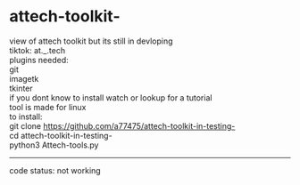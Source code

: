 # attech-toolkit-
view of attech toolkit but its still in devloping                                                                       
tiktok: at._.tech                                     
plugins needed:                                                 
git                                                 
imagetk                                          
tkinter                                                  
if you dont know to install watch or lookup for a tutorial                                          
tool is made for linux                                                            
to install:                                                          
git clone https://github.com/a77475/attech-toolkit-in-testing-                   
cd attech-toolkit-in-testing-                                                                                
python3 Attech-tools.py                                                         
__________________________________________
code status: not working

